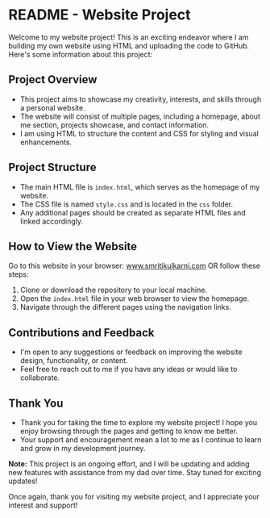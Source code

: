 # README - Website Project

Welcome to my website project! This is an exciting endeavor where I am building my own website using HTML and uploading the code to GitHub. Here's some information about this project:

## Project Overview
- This project aims to showcase my creativity, interests, and skills through a personal website.
- The website will consist of multiple pages, including a homepage, about me section, projects showcase, and contact information.
- I am using HTML to structure the content and CSS for styling and visual enhancements.

## Project Structure
- The main HTML file is `index.html`, which serves as the homepage of my website.
- The CSS file is named `style.css` and is located in the `css` folder.
- Any additional pages should be created as separate HTML files and linked accordingly.

## How to View the Website

Go to this website in your browser: www.smritikulkarni.com OR follow these steps:

1. Clone or download the repository to your local machine.
2. Open the `index.html` file in your web browser to view the homepage.
3. Navigate through the different pages using the navigation links.

## Contributions and Feedback
- I'm open to any suggestions or feedback on improving the website design, functionality, or content.
- Feel free to reach out to me if you have any ideas or would like to collaborate.

## Thank You
- Thank you for taking the time to explore my website project! I hope you enjoy browsing through the pages and getting to know me better.
- Your support and encouragement mean a lot to me as I continue to learn and grow in my development journey.

**Note:** This project is an ongoing effort, and I will be updating and adding new features with assistance from my dad over time. Stay tuned for exciting updates!

Once again, thank you for visiting my website project, and I appreciate your interest and support!

